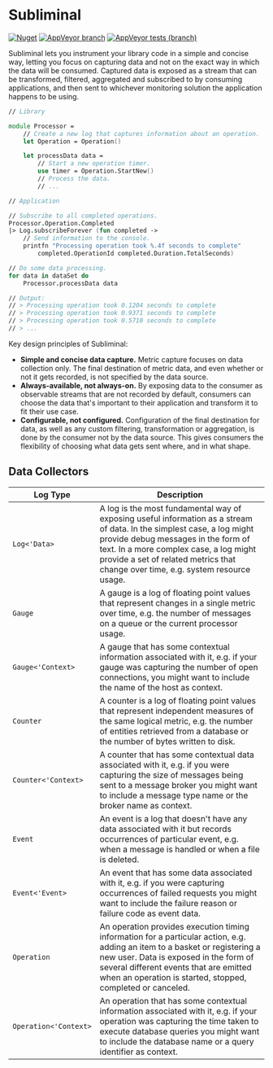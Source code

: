# Subliminal

[![Nuget](https://img.shields.io/nuget/v/Subliminal?label=package&logo=nuget&logoColor=white)](https://www.nuget.org/packages/Subliminal/)
[![AppVeyor branch](https://img.shields.io/appveyor/ci/rob-earwaker/subliminal/master?logo=appveyor&logoColor=white)](https://ci.appveyor.com/project/rob-earwaker/subliminal/branch/master)
[![AppVeyor tests (branch)](https://img.shields.io/appveyor/tests/rob-earwaker/subliminal/master?logo=appveyor&logoColor=white&compact_message)](https://ci.appveyor.com/project/rob-earwaker/subliminal/branch/master/tests)

Subliminal lets you instrument your library code in a simple and concise way, letting you focus on capturing data and not on the exact way in which the data will be consumed. Captured data is exposed as a stream that can be transformed, filtered, aggregated and subscribed to by consuming applications, and then sent to whichever monitoring solution the application happens to be using.

```fsharp
// Library

module Processor =
    // Create a new log that captures information about an operation.
    let Operation = Operation()

    let processData data =
        // Start a new operation timer.
        use timer = Operation.StartNew()
        // Process the data.
        // ...
```

```fsharp
// Application

// Subscribe to all completed operations.
Processor.Operation.Completed
|> Log.subscribeForever (fun completed ->
    // Send information to the console.
    printfn "Processing operation took %.4f seconds to complete"
        completed.OperationId completed.Duration.TotalSeconds)

// Do some data processing.
for data in dataSet do
    Processor.processData data

// Output:
// > Processing operation took 0.1204 seconds to complete
// > Processing operation took 0.9371 seconds to complete
// > Processing operation took 0.5710 seconds to complete
// > ...
```

Key design principles of Subliminal:

- **Simple and concise data capture.** Metric capture focuses on data collection only. The final destination of metric data, and even whether or not it gets recorded, is not specified by the data source.
- **Always-available, not always-on.** By exposing data to the consumer as observable streams that are not recorded by default, consumers can choose the data that's important to their application and transform it to fit their use case.
- **Configurable, not configured.** Configuration of the final destination for data, as well as any custom filtering, transformation or aggregation, is done by the consumer not by the data source. This gives consumers the flexibility of choosing what data gets sent where, and in what shape.

## Data Collectors

| Log Type | Description |
|-|-|
| `Log<'Data>` | A log is the most fundamental way of exposing useful information as a stream of data. In the simplest case, a log might provide debug messages in the form of text. In a more complex case, a log might provide a set of related metrics that change over time, e.g. system resource usage. |
| `Gauge` | A gauge is a log of floating point values that represent changes in a single metric over time, e.g. the number of messages on a queue or the current processor usage. |
| `Gauge<'Context>` | A gauge that has some contextual information associated with it, e.g. if your gauge was capturing the number of open connections, you might want to include the name of the host as context. |
| `Counter` | A counter is a log of floating point values that represent independent measures of the same logical metric, e.g. the number of entities retrieved from a database or the number of bytes written to disk. |
| `Counter<'Context>` | A counter that has some contextual data associated with it, e.g. if you were capturing the size of messages being sent to a message broker you might want to include a message type name or the broker name as context. |
| `Event` | An event is a log that doesn't have any data associated with it but records occurrences of particular event, e.g. when a message is handled or when a file is deleted. |
| `Event<'Event>` | An event that has some data associated with it, e.g. if you were capturing occurrences of failed requests you might want to include the failure reason or failure code as event data. |
| `Operation` | An operation provides execution timing information for a particular action, e.g. adding an item to a basket or registering a new user. Data is exposed in the form of several different events that are emitted when an operation is started, stopped, completed or canceled. |
| `Operation<'Context>` | An operation that has some contextual information associated with it, e.g. if your operation was capturing the time taken to execute database queries you might want to include the database name or a query identifier as context. |
